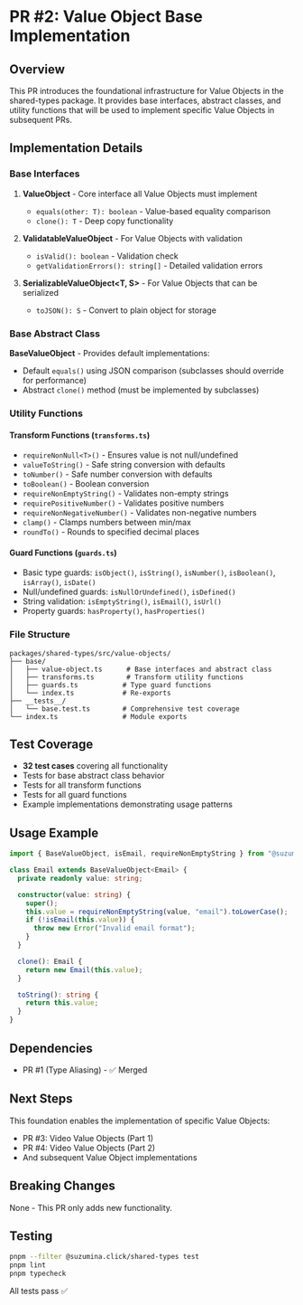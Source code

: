 # PR #2: Value Object Base Implementation

## Overview

This PR introduces the foundational infrastructure for Value Objects in the shared-types package. It provides base interfaces, abstract classes, and utility functions that will be used to implement specific Value Objects in subsequent PRs.

## Implementation Details

### Base Interfaces

1. **ValueObject<T>** - Core interface all Value Objects must implement
   - `equals(other: T): boolean` - Value-based equality comparison
   - `clone(): T` - Deep copy functionality

2. **ValidatableValueObject<T>** - For Value Objects with validation
   - `isValid(): boolean` - Validation check
   - `getValidationErrors(): string[]` - Detailed validation errors

3. **SerializableValueObject<T, S>** - For Value Objects that can be serialized
   - `toJSON(): S` - Convert to plain object for storage

### Base Abstract Class

**BaseValueObject<T>** - Provides default implementations:
- Default `equals()` using JSON comparison (subclasses should override for performance)
- Abstract `clone()` method (must be implemented by subclasses)

### Utility Functions

#### Transform Functions (`transforms.ts`)
- `requireNonNull<T>()` - Ensures value is not null/undefined
- `valueToString()` - Safe string conversion with defaults
- `toNumber()` - Safe number conversion with defaults
- `toBoolean()` - Boolean conversion
- `requireNonEmptyString()` - Validates non-empty strings
- `requirePositiveNumber()` - Validates positive numbers
- `requireNonNegativeNumber()` - Validates non-negative numbers
- `clamp()` - Clamps numbers between min/max
- `roundTo()` - Rounds to specified decimal places

#### Guard Functions (`guards.ts`)
- Basic type guards: `isObject()`, `isString()`, `isNumber()`, `isBoolean()`, `isArray()`, `isDate()`
- Null/undefined guards: `isNullOrUndefined()`, `isDefined()`
- String validation: `isEmptyString()`, `isEmail()`, `isUrl()`
- Property guards: `hasProperty()`, `hasProperties()`

### File Structure

```
packages/shared-types/src/value-objects/
├── base/
│   ├── value-object.ts      # Base interfaces and abstract class
│   ├── transforms.ts        # Transform utility functions
│   ├── guards.ts           # Type guard functions
│   └── index.ts            # Re-exports
├── __tests__/
│   └── base.test.ts        # Comprehensive test coverage
└── index.ts                # Module exports
```

## Test Coverage

- **32 test cases** covering all functionality
- Tests for base abstract class behavior
- Tests for all transform functions
- Tests for all guard functions
- Example implementations demonstrating usage patterns

## Usage Example

```typescript
import { BaseValueObject, isEmail, requireNonEmptyString } from "@suzumina.click/shared-types";

class Email extends BaseValueObject<Email> {
  private readonly value: string;

  constructor(value: string) {
    super();
    this.value = requireNonEmptyString(value, "email").toLowerCase();
    if (!isEmail(this.value)) {
      throw new Error("Invalid email format");
    }
  }

  clone(): Email {
    return new Email(this.value);
  }

  toString(): string {
    return this.value;
  }
}
```

## Dependencies

- PR #1 (Type Aliasing) - ✅ Merged

## Next Steps

This foundation enables the implementation of specific Value Objects:
- PR #3: Video Value Objects (Part 1)
- PR #4: Video Value Objects (Part 2)
- And subsequent Value Object implementations

## Breaking Changes

None - This PR only adds new functionality.

## Testing

```bash
pnpm --filter @suzumina.click/shared-types test
pnpm lint
pnpm typecheck
```

All tests pass ✅